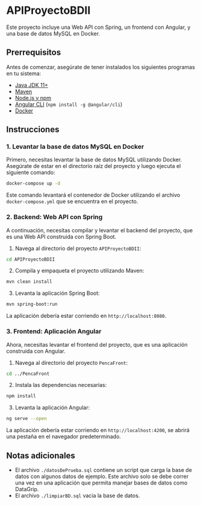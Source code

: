 # APIProyectoBDII

Este proyecto incluye una Web API con Spring, un frontend con Angular, y una base de datos MySQL en Docker.

## Prerrequisitos

Antes de comenzar, asegúrate de tener instalados los siguientes programas en tu sistema:
- [Java JDK 11+](https://www.oracle.com/java/technologies/javase-jdk11-downloads.html)
- [Maven](https://maven.apache.org/install.html)
- [Node.js y npm](https://nodejs.org/en/download/)
- [Angular CLI](https://angular.io/cli) (`npm install -g @angular/cli`)
- [Docker](https://www.docker.com/products/docker-desktop/)

## Instrucciones

### 1. Levantar la base de datos MySQL en Docker

Primero, necesitas levantar la base de datos MySQL utilizando Docker. Asegúrate de estar en el directorio raíz del proyecto y luego ejecuta el siguiente comando:

```sh
docker-compose up -d
```

Este comando levantará el contenedor de Docker utilizando el archivo `docker-compose.yml` que se encuentra en el proyecto.

### 2. Backend: Web API con Spring

A continuación, necesitas compilar y levantar el backend del proyecto, que es una Web API construida con Spring Boot.

1. Navega al directorio del proyecto `APIProyectoBDII`:

```sh
cd APIProyectoBDII
```

2. Compila y empaqueta el proyecto utilizando Maven:

```sh
mvn clean install
```

3. Levanta la aplicación Spring Boot:

```sh
mvn spring-boot:run
```

La aplicación debería estar corriendo en `http://localhost:8080`.

### 3. Frontend: Aplicación Angular

Ahora, necesitas levantar el frontend del proyecto, que es una aplicación construida con Angular.

1. Navega al directorio del proyecto `PencaFront`:

```sh
cd ../PencaFront
```

2. Instala las dependencias necesarias:

```sh
npm install
```

3. Levanta la aplicación Angular:

```sh
ng serve --open
```

La aplicación debería estar corriendo en `http://localhost:4200`, se abrirá una pestaña en el navegador predeterminado.


## Notas adicionales

- El archivo `./datosDePrueba.sql` contiene un script que carga la base de datos con algunos datos de ejemplo. Este archivo solo se debe correr una vez en una aplicación que permita manejar bases de datos como DataGrip.
- El archivo `./limpiarBD.sql` vacia la base de datos.